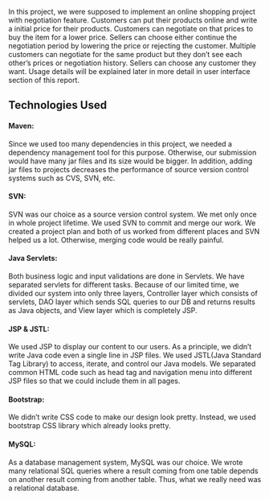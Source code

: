 In this project, we were supposed to implement an online shopping project with negotiation feature. Customers can put their products online and write a initial price for their products. Customers can negotiate on that prices to buy the item for a lower price. Sellers can choose either continue the negotiation period by lowering the price or rejecting the customer. Multiple customers can negotiate for the same product but they don’t see each other’s prices or negotiation history. Sellers can choose any customer they want. Usage details will be explained later in more detail in user interface section of this report.

## Technologies Used
#### Maven:
Since we used too many dependencies in this project, we needed a dependency management tool for this purpose. Otherwise, our submission would have many jar files and its size would be bigger. In addition, adding jar files to projects decreases the performance of source version control systems such as CVS, SVN, etc.

#### SVN:
SVN was our choice as a source version control system. We met only once in whole project lifetime. We used SVN to commit and merge our work. We created a project plan and both of us worked from different places and SVN helped us a lot. Otherwise, merging code would be really painful.

#### Java Servlets:
Both business logic and input validations are done in Servlets. We have separated servlets for different tasks. Because of our limited time, we divided our system into only three layers, Controller layer which consists of servlets, DAO layer which sends SQL queries to our DB and returns results as Java objects, and View layer which is completely JSP.

#### JSP & JSTL:
We used JSP to display our content to our users. As a principle, we didn’t write Java code even a single line in JSP files. We used JSTL(Java Standard Tag Library) to access, iterate, and control our Java models. We separated common HTML code such as head tag and navigation menu into different JSP files so that we could include them in all pages.

#### Bootstrap: 
We didn’t write CSS code to make our design look pretty. Instead, we used bootstrap CSS library which already looks pretty.

#### MySQL: 
As a database management system, MySQL was our choice. We wrote many relational SQL queries where a result coming from one table depends on another result coming from another table. Thus, what we really need was a relational database.
